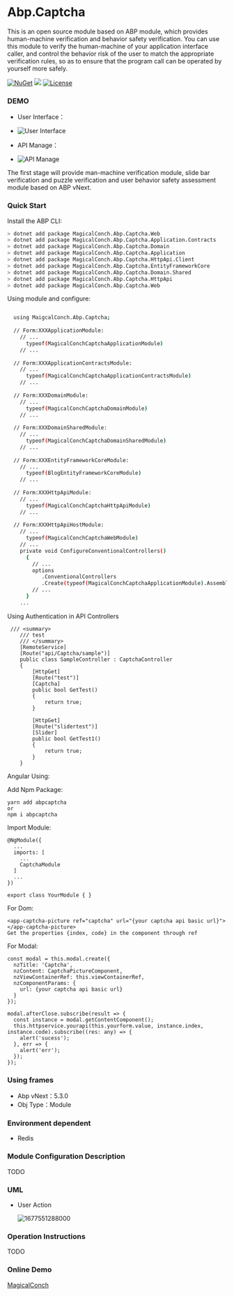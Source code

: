 # Abp.Captcha

This is an open source module based on ABP module, which provides human-machine verification and behavior safety verification. You can use this module to verify the human-machine of your application interface caller, and control the behavior risk of the user to match the appropriate verification rules, so as to ensure that the program call can be operated by yourself more safely.

[![NuGet](https://img.shields.io/nuget/v/MagicalConch.Abp.Captcha.Web.svg?style=flat-square)](https://www.nuget.org/packages/MagicalConch.Abp.Captcha.Web)
<a href="https://www.npmjs.com/package/abp-captcha"><img src="https://img.shields.io/npm/v/abpcaptcha.svg?sanitize=true"></a>
<a href="https://www.npmjs.com/package/abp-captcha"><img src="https://img.shields.io/npm/l/abpcaptcha.svg?sanitize=true" alt="License"></a>
### DEMO

- User Interface：
- ![User Interface](https://user-images.githubusercontent.com/37917403/112716491-b1866600-8f21-11eb-874e-fdfc6c328334.png)

- API Manage：
- ![API Manage](https://user-images.githubusercontent.com/37917403/125195593-e1673880-e288-11eb-8ff0-70f0570e29e1.png)

The first stage will provide man-machine verification module, slide bar verification and puzzle verification and user behavior safety assessment module based on ABP vNext.

### Quick Start

Install the ABP CLI:

````bash
> dotnet add package MagicalConch.Abp.Captcha.Web
> dotnet add package MagicalConch.Abp.Captcha.Application.Contracts
> dotnet add package MagicalConch.Abp.Captcha.Domain
> dotnet add package MagicalConch.Abp.Captcha.Application 
> dotnet add package MagicalConch.Abp.Captcha.HttpApi.Client 
> dotnet add package MagicalConch.Abp.Captcha.EntityFrameworkCore 
> dotnet add package MagicalConch.Abp.Captcha.Domain.Shared 
> dotnet add package MagicalConch.Abp.Captcha.HttpApi 
> dotnet add package MagicalConch.Abp.Captcha.Web
````
Using module and configure:

````bash

  using MaigcalConch.Abp.Captcha;
  
  // Form:XXXApplicationModule:
    // ...
      typeof(MagicalConchCaptchaApplicationModule)
    // ...
    
  // Form:XXXApplicationContractsModule:
    // ...
      typeof(MagicalConchCaptchaApplicationContractsModule)
    // ...
    
  // Form:XXXDomainModule:
    // ...
      typeof(MagicalConchCaptchaDomainModule)
    // ...
    
  // Form:XXXDomainSharedModule:
    // ...
      typeof(MagicalConchCaptchaDomainSharedModule)
    // ...
    
  // Form:XXXEntityFrameworkCoreModule:
    // ...
      typeof(BlogEntityFrameworkCoreModule)
    // ...
    
  // Form:XXXHttpApiModule:
    // ...
      typeof(MagicalConchCaptchaHttpApiModule)
    // ...
    
  // Form:XXXHttpApiHostModule:
    // ...
      typeof(MagicalConchCaptchaWebModule)
    // ...
    private void ConfigureConventionalControllers()
      {
        // ...
        options
           .ConventionalControllers
           .Create(typeof(MagicalConchCaptchaApplicationModule).Assembly);
        // ...
      }
    ...
````

Using Authentication in API Controllers

````
 /// <summary>
    /// test
    /// </summary>
    [RemoteService]
    [Route("api/Captcha/sample")]
    public class SampleController : CaptchaController
    {
        [HttpGet]
        [Route("test")]
        [Captcha]
        public bool GetTest()
        {
            return true;
        }

        [HttpGet]
        [Route("slidertest")]
        [Slider]
        public bool GetTest1()
        {
            return true;
        }
    }
````

Angular Using:

Add Npm Package:
````
yarn add abpcaptcha
or
npm i abpcaptcha
````

Import Module:
````
@NgModule({
  ...
  imports: [
    ...
    CaptchaModule
  ]
  ...
})

export class YourModule { }
````

For Dom:
````
<app-captcha-picture ref="captcha" url="{your captcha api basic url}"></app-captcha-picture>
Get the properties {index, code} in the component through ref
````

For Modal:
````
const modal = this.modal.create({
  nzTitle: 'Captcha',
  nzContent: CaptchaPictureComponent,
  nzViewContainerRef: this.viewContainerRef,
  nzComponentParams: {
    url: {your captcha api basic url}
  }
});

modal.afterClose.subscribe(result => {
  const instance = modal.getContentComponent();
  this.httpservice.yourapi(this.yourform.value, instance.index, instance.code).subscribe((res: any) => {
    alert('sucess');
  }, err => {
    alert('err');
  });
});
````
### Using frames
- Abp vNext：5.3.0
- Obj Type：Module


### Environment dependent
- Redis

### Module Configuration Description
TODO

### UML
- User Action

  ![1677551288000](https://user-images.githubusercontent.com/37917403/221737819-b801adc2-2c69-4bbc-b722-e250c6ff18c5.png)

### Operation Instructions
TODO
### Online Demo
[MagicalConch](https://www.magicalconch.com)
